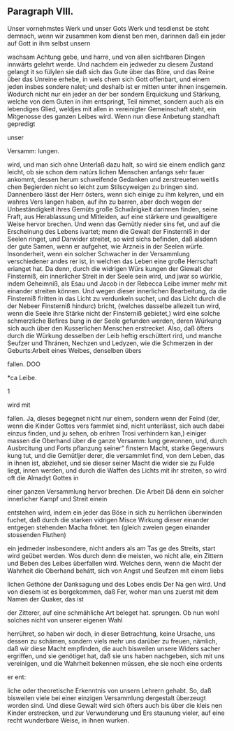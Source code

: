 

<!-- Seite 496 -->
Paragraph  VIII.
----------------

Unser vornehmstes Werk und unser Gots Werk und tesdienst be steht demnach, wenn wir zusammen kom dienst ben men, darinnen daß ein jeder auf Gott in ihm selbst unsern

wachsam Achtung gebe, und harre, und von allen
sichtbaren Dingen innwärts gelehrt werde. Und
nachdem ein jedweder zu diesem Zustand gelangt it
so fülylen sie daß sich das Gute über das Böre,
und das Reine über das Unreine erhebe, in wels
 chem sich Gott offenbart, und einem jeden insbes
sondere nalet; und deshalb ist er mitten unter ihnen
insgemein. Wodurch nicht nur ein jeder an der ber
sondern Erquickung und Stärkung, welche von dem
Guten in ihm entspringt, Teil nimmet, sondern
auch als ein lebendiges Glied, weldjes mit allen in
vereinigter Gemeinschaft  steht, ein Mitgenosse des
ganzen Leibes wird.
  Wenn nun diese Anbetung standhaft gepredigt

unser

Versamm: lungen.
<!-- Seite 497 -->
wird, und man sich ohne Unterlaß dazu halt, so wird sie einem endlich ganz leicht, ob sie schon dem natúrs lichen Menschen anfangs sehr fauer ankommt, dessen herum schweifende Gedanken und zerstreueten weitlis chen Begierden nicht so leicht zum Stilscyweigen zu bringen sind. Dannenbero lässt der Herr östers, wenn sich einige zu ihm kelyren, und ein wahres Vers langen haben, auf ihn zu barren, aber doch wegen der Unbeständigkeit ihres Gemüts große Schwårigkeit darinnen finden, seine Fraft, aus Herablassung und Mitleiden, auf eine stärkere und gewaltigere Weise hervor brechen. Und wenn das Gemütly nieder sins fet, und auf die Erscheinung des Lebens ivartet; menn die Gewalt der Finsterniß in der Seelen ringet, und Darwider streitet, so wird sichs befinden, daß alsdenn der gute Samen, wenn er aufgehet, wie Arzneis in der Seelen würfe. Insonderheit, wenn ein solcher Schwacher in der Versammlung verschiedener andes rer ist, in welchen das Leben eine große Herrschaft erianget hat. Da denn, durch die widrigen Würs kungen der Giewalt der Finsterniß, ein innerlicher Streit in der Seele sein wird, und jwar so würklic, indem Geheimniß, als Esau und Jacob in der Rebecca Leibe immer mehr mit einander streiten können. Und
wegen dieser innerlichen Bearbeitung, da die Finsterniß firitten in das Licht zu verdunkeln suchet, und das Licht durch die der Nebeer Finsterniß hindurc) bricht, (welches dasselbe allezeit tun wird, wenn die Seele ihre Stärke nicht der Finsterniß gebietet,) wird eine solche schmerzliche Befires bung in der Seele gefunden werden, deren Wúrkung sich auch über den Kusserlichen Menschen erstrecket. Also, daß öfters durch die Würkung desselben der Leib heftig erschüttert rird, und manche Seufzer und Thránen, Nechzen und Ledyzen, wie die Schmerzen in der Geburts:Arbeit eines Weibes, denselben übers

fallen. DOO

*ca Leibe.

1



wird mit
<!-- Seite 498 -->
fallen. Ja, dieses begegnet nicht nur einem, sondern wenn der Feind (der, wenn die Kinder Gottes vers fammlet sind, nicht unterlässt, sich auch dabei einzus finden, und ju sehen, ob erihren Trosi verhindern kan,) einiger massen die Oberhand über die ganze Versamm: lung gewonnen, und, durch Ausbrcitung und Forts pflanzung seiner" finstern Macht, starke Gegenwurs kung tut, und die Gemütljer derer, die versammlet find, von dem Leben, das in ihnen ist, abziehet, und sie dieser seiner Macht die wider sie zu Fulde liegt, innen werden, und durch die Waffen des Lichts mit ihr streiten, so wird oft die Almadyt Gottes in

einer ganzen Versammlung hervor brechen. Die Arbeit Då denn ein solcher innerlicher Kampf und Streit einein

entstehen wird, indem ein jeder das Böse in sich zu herrlichen überwinden fuchet, daß durch die starken vidrigen Misce Wirkung dieser einander entgegen stehenden Macha frönet. ten (gleich zweien gegen einander stossenden Fluthen)

ein jedmeder insbesondere, nicht anders als am Tas ge des Streits, start wird geübet werden. Wos durch denn die meisten, wo nicht alle, ein Zittern und Beben des Leibes überfallen wird. Welches denn, wenn die Macht der Wahrheit die Oberhand behátt, sich von Angst und Seufzen mit einem liebs

lichen Gethóne der Danksagung und des Lobes endis Der Na gen wird. Und von diesem ist es bergekommen, daß Fer, woher man uns zuerst mit dem Namen der Quaker, das ist

der Zitterer, auf eine schmähliche Art beleget hat. sprungen. Ob nun wohl solches nicht von unserer eigenen Wahl

herrühret, so haben wir doch, in dieser Betrachtung, keine Ursache, uns dessen zu schämen, sondern viels mehr uns darüber zu freuen, nämlich, daß wir diese Macht empfinden, die auch bisweilen unsere Widers sacher ergriffen, und sie genötiget hat, daß sie uns haben nachgeben, sich mit uns vereinigen, und die Wahrheit bekennen müssen, ehe sie noch eine ordents

er ent:
<!-- Seite 499 -->

liche oder theoretische Erkenntnis von unsern Lehrern
gehabt. So, daß bisweilen viele bei einer einzigen
Versammlung dergestalt überzeugt worden sind. Und
diese Gewalt wird sich öfters auch bis über die kleis
nen Kinder erstrecken, und zur Verwunderung und Ers
staunung vieler, auf eine recht wunderbare Weise, in
ihnen wurken.

